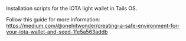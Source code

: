 Installation scripts for the IOTA light wallet in Tails OS.

Follow this guide for more information: https://medium.com/@onehitwonder/creating-a-safe-environment-for-your-iota-wallet-and-seed-1fe5a563addb
